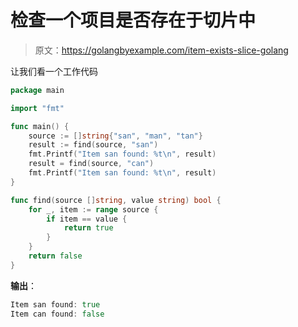 # 检查一个项目是否存在于切片中

> 原文：<https://golangbyexample.com/item-exists-slice-golang>

让我们看一个工作代码

```go
package main

import "fmt"

func main() {
    source := []string{"san", "man", "tan"}
    result := find(source, "san")
    fmt.Printf("Item san found: %t\n", result)
    result = find(source, "can")
    fmt.Printf("Item san found: %t\n", result)
}

func find(source []string, value string) bool {
    for _, item := range source {
        if item == value {
            return true
        }
    }
    return false
}
```

**输出**：

```go
Item san found: true
Item can found: false
```